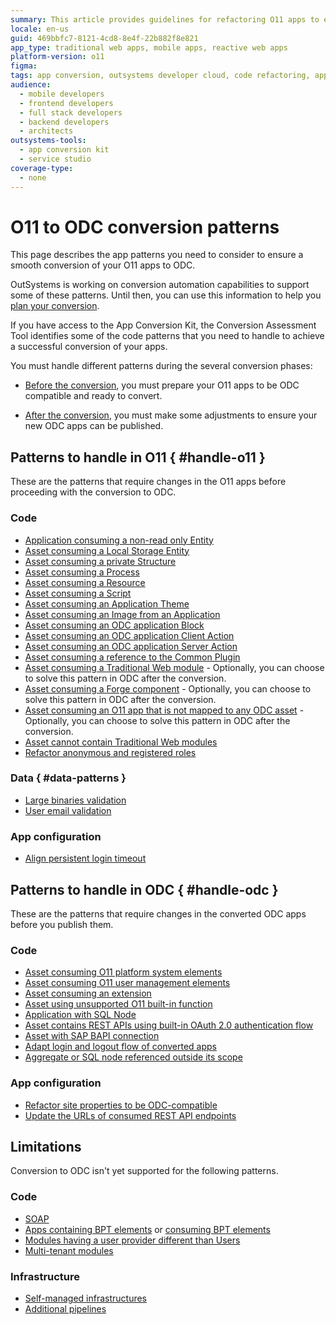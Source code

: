 ```yaml
---
summary: This article provides guidelines for refactoring O11 apps to ensure compatibility with OutSystems Developer Cloud (ODC), highlighting various specific areas for manual refactoring in preparation for future automated conversion to ODC.
locale: en-us
guid: 469bbfc7-8121-4cd8-8e4f-22b882f8e821
app_type: traditional web apps, mobile apps, reactive web apps
platform-version: o11
figma:
tags: app conversion, outsystems developer cloud, code refactoring, application lifecycle management, outsystems platform
audience:
  - mobile developers
  - frontend developers
  - full stack developers
  - backend developers
  - architects
outsystems-tools:
  - app conversion kit
  - service studio
coverage-type:
  - none
---
```


# O11 to ODC conversion patterns

This page describes the app patterns you need to consider to ensure a smooth conversion of your O11 apps to ODC.

<div class="info" markdown="1">

OutSystems is working on conversion automation capabilities to support some of these patterns. Until then, you can use this information to help you [plan your conversion](../migration-intro.md#stage-1-plan-for-the-o11-app-migration).

If you have access to the App Conversion Kit, the Conversion Assessment Tool identifies some of the code patterns that you need to handle to achieve a successful conversion of your apps.

</div>

You must handle different patterns during the several conversion phases:

* [Before the conversion](#handle-o11), you must prepare your O11 apps to be ODC compatible and ready to convert.  

* [After the conversion](#handle-odc), you must make some adjustments to ensure your new ODC apps can be published.

## Patterns to handle in O11 { #handle-o11 }

These are the patterns that require changes in the O11 apps before proceeding with the conversion to ODC.

### Code

* [Application consuming a non-read only Entity](arch-non-read-only-entity.md)
* [Asset consuming a Local Storage Entity](arch-local-storage.md)
* [Asset consuming a private Structure](arch-priv-struct.md)
* [Asset consuming a Process](arch-process.md)
* [Asset consuming a Resource](arch-resource.md)
* [Asset consuming a Script](arch-script.md)
* [Asset consuming an Application Theme](arch-app-theme.md)
* [Asset consuming an Image from an Application](arch-image.md)
* [Asset consuming an ODC application Block](arch-block.md)
* [Asset consuming an ODC application Client Action](arch-client-action.md)
* [Asset consuming an ODC application Server Action](arch-server-action.md)
* [Asset consuming a reference to the Common Plugin](arch-common-plugin.md)
* [Asset consuming a Traditional Web module](convert-trad-web.md) - Optionally, you can choose to solve this pattern in ODC after the conversion.
* [Asset consuming a Forge component](arch-forge.md) - Optionally, you can choose to solve this pattern in ODC after the conversion.
* [Asset consuming an O11 app that is not mapped to any ODC asset](arch-not-mapped.md) - Optionally, you can choose to solve this pattern in ODC after the conversion.
* [Asset cannot contain Traditional Web modules](elem-trad-web.md)
* [Refactor anonymous and registered roles](refactor-anonymous-registered-roles.md)

### Data { #data-patterns }

* [Large binaries validation](data-large-binaries-validation.md)
* [User email validation](data-user-email-validation.md)

### App configuration

* [Align persistent login timeout](persistent-login-timeout.md)

## Patterns to handle in ODC { #handle-odc }

These are the patterns that require changes in the converted ODC apps before you publish them.

### Code

* [Asset consuming O11 platform system elements](arch-system-element.md)
* [Asset consuming O11 user management elements](arch-user-mng-elements.md)
* [Asset consuming an extension](arch-extension.md)
* [Asset using unsupported O11 built-in function](elem-built-in-function.md)
* [Application with SQL Node](elem-sql-adapt.md)
* [Asset contains REST APIs using built-in OAuth 2.0 authentication flow](elem-rest-oauth2.md)
* [Asset with SAP BAPI connection](elem-sap.md)
* [Adapt login and logout flow of converted apps](execute-adapt-login-flow.md)
* [Aggregate or SQL node referenced outside its scope](aggregate-sql-scope.md)

### App configuration

* [Refactor site properties to be ODC-compatible](refactor-siteproperties.md)
* [Update the URLs of consumed REST API endpoints](update-url-consumed-rest-endpoint.md)

## Limitations

Conversion to ODC isn't yet supported for the following patterns.

### Code

* [SOAP](elem-soap.md)
* [Apps containing BPT elements](elem-bpt.md) or [consuming BPT elements](arch-bpt-elements.md)
* [Modules having a user provider different than Users](elem-user-provider.md)
* [Multi-tenant modules](elem-multi-tenant.md)

### Infrastructure

* [Self-managed infrastructures](infra-self-managed.md)
* [Additional pipelines](infra-additional-pipelines.md)



